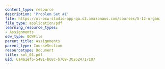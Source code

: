 ```yaml
---
content_type: resource
description: 'Problem Set #1'
file: https://ol-ocw-studio-app-qa.s3.amazonaws.com/courses/5-12-organic-chemistry-i-spring-2003/6a4a1ef65491b08cb709302624717107_sol_01.pdf
file_type: application/pdf
learning_resource_types:
- Assignments
ocw_type: OCWFile
parent_title: Assignments
parent_type: CourseSection
resourcetype: Document
title: sol_01.pdf
uid: 6a4a1ef6-5491-b08c-b709-302624717107
---
```

